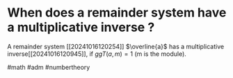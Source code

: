 # When does a remainder system have a multiplicative inverse ? 
A remainder system [[20241016120254]] $\overline{a}$ has a multiplicative inverse[[20241016120945]], if $ggT(a,m)=1$ (m is the module).

#math #adm #numbertheory